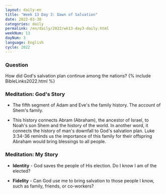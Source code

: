 ```yaml
---
layout: daily-en
title: "Week 13 Day 3: Dawn of Salvation"
date: 2022-03-30
categories: daily
permalink: /en/daily/2022/wk13-day3-daily.html
weekNum: 13
dayNum: 3
language: English
cycle: 2022
---
```

### Question     
How did God's salvation plan continue among the nations?
{% include BibleLinks2022.html %} 

### Meditation: God's Story   
+ The fifth segment of Adam and Eve's the family history. The account of Shem's family. 

+ This history connects Abram (Abraham), the ancestor of Israel, to Noah's son Shem and the history of the world. In another word, it connects the history of man's downfall to God's salvation plan. Luke 3:34-36 reminds us the importance of this family for their offspring Abraham would bring blessings to all people. 

### Meditation: My Story   
+ **Identity** - God saves the people of His election. Do I know I am of the elected? 

+ **Fidelity** - Can God use me to bring salvation to those people I know, such as family, friends, or co-workers?  
